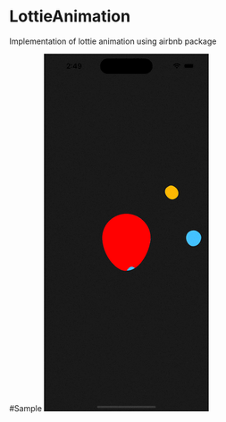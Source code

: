 # LottieAnimation
Implementation of lottie animation using airbnb package

#Sample 
![](https://github.com/manuelmantony/LottieAnimation/blob/7cbc1bb492cbf91f307b791663774847d2ad7858/sample/sample.gif)
